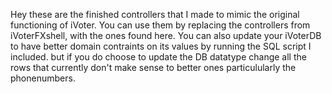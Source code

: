 Hey these are the finished controllers that I made to mimic the original functioning of iVoter.
You can use them by replacing the controllers from iVoterFXshell, with the ones found here.
You can also update your iVoterDB to have better domain contraints on its values by running the SQL script I included.
  but if you do choose to update the DB datatype change all the rows that currently don't make sense to better ones
  particulularly the phonenumbers. 
